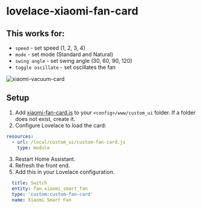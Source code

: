 # lovelace-xiaomi-fan-card
## This works for:
- `speed` - set speed (1, 2, 3, 4)
- `mode` - set mode (Standard and Natural)
- `swing angle` - set swing angle (30, 60, 90, 120)
- `toggle oscillate` - set oscillates the fan

![xiaomi-vacuum-card](https://github.com/hungtq01418/lovelace-xiaomi-fan-card/blob/master/example.PNG)

## Setup
1. Add [xiaomi-fan-card.js](https://github.com/hungtq01418/lovelace-xiaomi-fan-card/blob/master/custom-fan-card.js) to your `<config>/www/custom_ui` folder. If a folder does not exist, create it.
2. Configure Lovelace to load the card:
```yaml
resources:
  - url: /local/custom_ui/custom-fan-card.js
    type: module
```
3. Restart Home Assistant.
4. Refresh the front end.
5. Add this in your Lovelace configuration.
```yaml
  title: Switch
  entity: fan.xiaomi_smart_fan
  type: 'custom:custom-fan-card'
  name: Xiaomi Smart Fan
```
